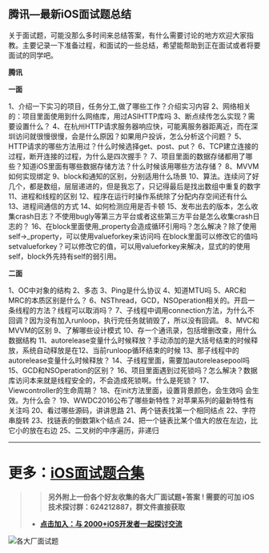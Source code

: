## 腾讯—最新iOS面试题总结

关于面试题，可能没那么多时间来总结答案，有什么需要讨论的地方欢迎大家指教。主要记录一下准备过程，和面试的一些总结，希望能帮助到正在面试或者将要面试的同学吧。

**腾讯**

**一面**

1、介绍一下实习的项目，任务分工,做了哪些工作？介绍实习内容
2、网络相关的：项目里面使用到什么网络库，用过ASIHTTP库吗
3、断点续传怎么实现？需要设置什么？
4、在杭州HTTP请求服务器响应快，可能离服务器距离近，而在深圳访问就很慢很慢，会是什么原因？如果用户投诉，怎么分析这个问题？
5、HTTP请求的哪些方法用过？什么时候选择get、post、put？
6、TCP建立连接的过程，断开连接的过程，为什么是四次握手？
7、项目里面的数据存储都用了哪些？知道iOS里面有哪些数据存储方法？什么时候该用哪些方法存储？
8、MVVM如何实现绑定
9、block和通知的区别，分别适用什么场景
10、算法。连续问了好几个，都是数组，层层递进的，但是我忘了，只记得最后是找出数组中重复的数字
11、进程和线程的区别
12、程序在运行时操作系统除了分配内存空间还有什么
13、进程间通信的方式
14、如何检测应用是否卡顿
15、发布出去的版本，怎么收集crash日志？不使用bugly等第三方平台或者这些第三方平台是怎么收集crash日志的？
16、在block里面使用_property会造成循环引用吗？怎么解决？除了使用self->_property，可以使用valueforkey来访问吗  在block里面可以修改它的值吗setvalueforkey？可以修改它的值，可以用valueforkey来解决，显式的的使用self，block外先持有self的弱引用。

**二面**

1、OC中对象的结构
2、多态
3、Ping是什么协议
4、知道MTU吗
5、ARC和MRC的本质区别是什么？
6、NSThread，GCD，NSOperation相关的。开启一条线程的方法？线程可以取消吗？
7、子线程中调用connection方法，为什么不回调？因为没有加入runloop，执行完任务就销毁了，所以没有回调。
8、MVC和MVVM的区别
9、了解哪些设计模式
10、存一个通讯录，包括增删改查，用什么数据结构
11、autorelease变量什么时候释放？手动添加的是大括号结束的时候释放，系统自动释放是在12、当前runloop循环结束的时候
13、那子线程中的autorelease变量什么时候释放？
14、子线程里面，需要加autoreleasepool吗
15、GCD和NSOperation的区别？
16、项目里面遇到过死锁吗？怎么解决？数据库访问本来就是线程安全的，不会造成死锁啊。什么是死锁？
17、Viewcontroller的生命周期？
18、在init方法里面，设置背景颜色，会生效吗 会生效。为什么会？
19、WWDC2016公布了哪些新特性？对苹果系列的最新特性有关注吗
20、看过哪些源码，讲讲思路
21、两个链表找第一个相同结点
22、字符串旋转
23、找链表的倒数第k个结点
24、把一个链表比某个值大的放在左边，比它小的放在右边
25、二叉树的中序遍历，非递归

* * *
# **更多：[iOS面试题合集](https://www.jianshu.com/p/e709fde38de3)**

>>**另外附上一份各个好友收集的各大厂面试题+答案 ! 需要的可加 iOS技术探讨群：624212887，群文件直接获取**
>* **[点击加入：与 2000+iOS开发者一起探讨交流](https://jq.qq.com/?_wv=1027&k=58aouvq)**

![各大厂面试题](https://upload-images.jianshu.io/upload_images/13277235-4aa00134c7b2dbdb.png?imageMogr2/auto-orient/strip%7CimageView2/2/w/1240)
